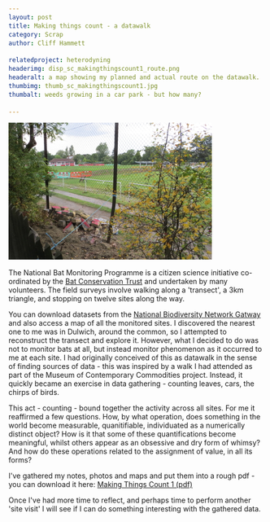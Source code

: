 ```yaml
---
layout: post
title: Making things count - a datawalk
category: Scrap
author: Cliff Hammett

relatedproject: heterodyning
headerimg: disp_sc_makingthingscount1_route.png
headeralt: a map showing my planned and actual route on the datawalk.
thumbimg: thumb_sc_makingthingscount1.jpg
thumbalt: weeds growing in a car park - but how many?

---
```

![A photograph of a sports ground with many red objects](/resources/img/scrap_makingthingscount1_pic.jpg)

The National Bat Monitoring Programme is a citizen science initiative co-ordinated by the [Bat Conservation Trust](http://www.bats.org.uk) and undertaken by many volunteers. The field surveys involve walking along a 'transect', a 3km triangle, and stopping on twelve sites along the way.

You can download datasets from the [National Biodiversity Network Gatway](http://data.nbn.org.uk) and also access a map of all the monitored sites. I discovered the nearest one to me was in Dulwich, around the common, so I attempted to reconstruct the transect and explore it. However, what I decided to do was not to monitor bats at all, but instead monitor phenomenon as it occurred to me at each site. I had originally conceived of this as datawalk in the sense of finding sources of data - this was inspired by a walk I had attended as part of the Museum of Contemporary Commodities project. Instead, it quickly became an exercise in data gathering - counting leaves, cars, the chirps of birds.

This act - counting - bound together the activity across all sites. For me it reaffirmed a few questions. How, by what operation, does something in the world become measurable, quanitifiable, individuated as a numerically distinct object? How is it that some of these quantifications become meaningful, whilst others appear as an obsessive and dry form of whimsy? And how do these operations related to the assignment of value, in all its forms?

I've gathered my notes, photos and maps and put them into a rough pdf - you can download it here: [Making Things Count 1 (pdf)](/resources/doc/datawalk_dulwich_20150817.pdf)

Once I've had more time to reflect, and perhaps time to perform another 'site visit' I will see if I can do something interesting with the gathered data.
